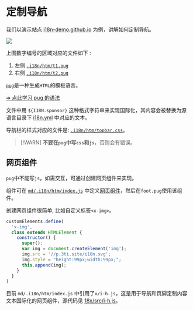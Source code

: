 # 定制导航

我们以演示站点 [i18n-demo.github.io](//i18n-demo.github.io) 为例，讲解如何定制导航。

![](https://p.3ti.site/1731036697.avif)

上图数字编号的区域对应的文件如下 :

1. 左侧 [`.i18n/htm/t1.pug`](https://github.com/i18n-site/demo.i18n.site/blob/main/.i18n/htm/t1.pug)
2. 右侧 [`.i18n/htm/t2.pug`](https://github.com/i18n-site/demo.i18n.site/blob/main/.i18n/htm/t2.pug)

[`pug`](https://pugjs.org)是一种生成`HTML`的模板语言。

[➔ 点此学习 pug 的语法](https://pugjs.org)

文件中用 `${I18N.sponsor}` 这种格式字符串来实现国际化，其内容会被替换为源语言目录下 [i18n.yml](https://github.com/i18n-site/demo.i18n.site/blob/main/en/i18n.yml) 中对应的文本。

导航栏的样式对应的文件是: [`.i18n/htm/topbar.css`](https://github.com/i18n-site/demo.i18n.site/blob/main/.i18n/htm/topbar.css)。

> [!WARN]
> **不要在`pug`中写`css`和`js`**，否则会有错误。

## 网页组件

`pug`中不能写`js`，如需交互，可通过创建网页组件来实现。

组件可在 [`md/.i18n/htm/index.js`](https://github.com/i18n-site/demo.i18n.site/blob/main/.i18n/htm/index.js) 中定义[网页组件](https://www.freecodecamp.org/news/build-your-first-web-component/)，然后在`foot.pug`使用该组件。

创建网页组件很简单, 比如自定义标签`<x-img>`。

```js
customElements.define(
  'x-img',
  class extends HTMLElement {
    constructor() {
      super();
      var img = document.createElement('img');
      img.src = '//p.3ti.site/i18n.svg';
      img.style = "height:99px;width:99px;";
      this.append(img);
    }
  }
)
```

目前 `md/.i18n/htm/index.js` 中引用了`x/i-h.js`，这是用于导航和页脚定制内容文本国际化的网页组件，源代码见 [18x/src/i-h.js](https://github.com/i18n-site/18x/blob/main/src/i-h.js)。

